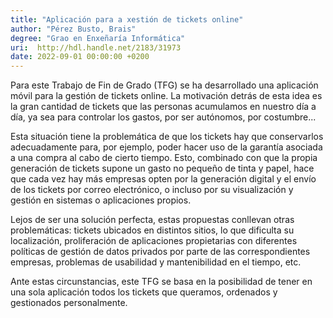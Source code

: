 ```yaml
---
title: "Aplicación para a xestión de tickets online"
author: "Pérez Busto, Brais"
degree: "Grao en Enxeñaría Informática"
uri:  http://hdl.handle.net/2183/31973
date: 2022-09-01 00:00:00 +0200
---
```

Para este Trabajo de Fin de Grado (TFG) se ha desarrollado una aplicación móvil para la gestión de tickets online. La motivación detrás de esta idea es la gran cantidad de tickets que las personas acumulamos en nuestro día a día, ya sea para controlar los gastos, por ser autónomos, por costumbre...

Esta situación tiene la problemática de que los tickets hay que conservarlos adecuadamente para, por ejemplo, poder hacer uso de la garantía asociada a una compra al cabo de cierto tiempo. Esto, combinado con que la propia generación de tickets supone un gasto no pequeño de tinta y papel, hace que cada vez hay más empresas opten por la generación digital y el envío de los tickets por correo electrónico, o incluso por su visualización y gestión en sistemas o aplicaciones propios.

Lejos de ser una solución perfecta, estas propuestas conllevan otras problemáticas: tickets ubicados en distintos sitios, lo que dificulta su localización, proliferación de aplicaciones propietarias con diferentes políticas de gestión de datos privados por parte de las correspondientes empresas, problemas de usabilidad y mantenibilidad en el tiempo, etc.

Ante estas circunstancias, este TFG se basa en la posibilidad de tener en una sola aplicación todos los tickets que queramos, ordenados y gestionados personalmente.
